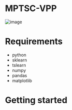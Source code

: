 # MPTSC-VPP


![image](https://github.com/jyh11224/MPTSC-VPP/assets/126738945/2de37bd4-7ae9-4d3d-bf4e-42f579cb2885)


# Requirements
- python
- sklearn
- tslearn
- numpy
- pandas
- matplotlib




# Getting started
 





